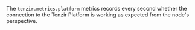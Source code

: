 The `tenzir.metrics.platform` metrics records every second whether the
connection to the Tenzir Platform is working as expected from the node's
perspective.
